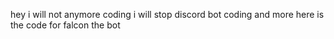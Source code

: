 hey i will not anymore coding i will stop discord bot coding and more here is the code for falcon the bot
